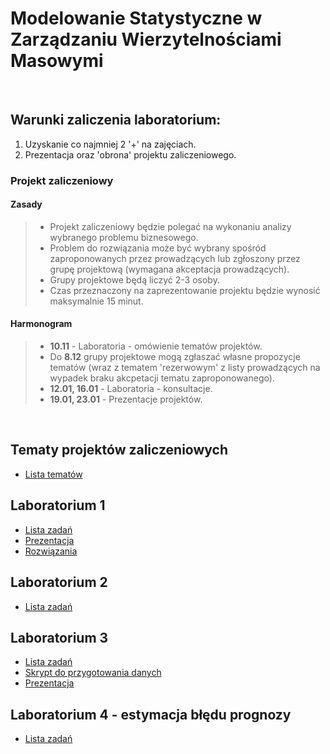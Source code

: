 # Modelowanie Statystyczne w Zarządzaniu Wierzytelnościami Masowymi

<br>

## Warunki zaliczenia laboratorium:

1) Uzyskanie co najmniej 2 '+' na zajęciach.
2) Prezentacja oraz 'obrona' projektu zaliczeniowego.

### Projekt zaliczeniowy

#### Zasady
>- Projekt zaliczeniowy będzie polegać na wykonaniu analizy wybranego problemu biznesowego.
>- Problem do rozwiązania może być wybrany spośród zaproponowanych przez prowadzących lub zgłoszony przez grupę projektową (wymagana akceptacja prowadzących).
>- Grupy projektowe będą liczyć 2-3 osoby.
>- Czas przeznaczony na zaprezentowanie projektu będzie wynosić maksymalnie 15 minut.

#### Harmonogram

>- **10.11** - Laboratoria - omówienie tematów projektów.
>- Do **8.12** grupy projektowe mogą zgłaszać własne propozycje tematów (wraz z tematem 'rezerwowym' z listy prowadzących na wypadek braku akcpetacji tematu zaproponowanego).
>- **12.01, 16.01** - Laboratoria - konsultacje.
>- **19.01, 23.01** - Prezentacje projektów.

<br>

## Tematy projektów zaliczeniowych

- [Lista tematów](ListaZadan/tematyProjektów.md)

## Laboratorium 1

- [Lista zadań](ListaZadan/lab1/lista-lab1.md)
- [Prezentacja](ListaZadan/lab1/Lab1_Prezentacja)
- [Rozwiązania](ListaZadan/lab1/lab1_rozwiazania.R)

## Laboratorium 2

- [Lista zadań](ListaZadan/lab2/lista-lab2.md)

## Laboratorium 3

- [Lista zadań](ListaZadan/lab3/lista-lab3.md)
- [Skrypt do przygotowania danych](ListaZadan/lab3/lab3-data-preparation.R)
- [Prezentacja](ListaZadan/lab3/Lab3_Prezentacja)


## Laboratorium 4 - estymacja błędu prognozy

- [Lista zadań](04_ListaBłądPredykcji.md)
